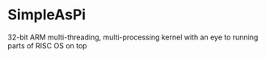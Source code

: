 # SimpleAsPi
32-bit ARM multi-threading, multi-processing kernel with an eye to running parts of RISC OS on top
